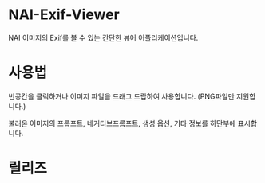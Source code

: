 # NAI-Exif-Viewer


NAI 이미지의 Exif를 볼 수 있는 간단한 뷰어 어플리케이션입니다.

# 사용법
빈공간을 클릭하거나 이미지 파일을 드래그 드랍하여 사용합니다. (PNG파일만 지원합니다.)

불러온 이미지의 프롬프트, 네거티브프롬프트, 생성 옵션, 기타 정보를 하단부에 표시합니다.

# 릴리즈
